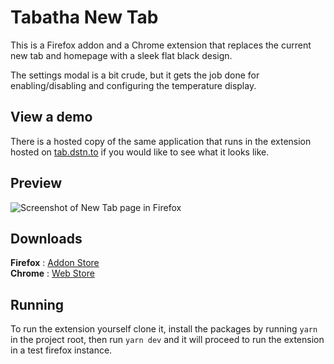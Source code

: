 # Tabatha New Tab

This is a Firefox addon and a Chrome extension that replaces the current new tab and homepage with a sleek flat black design.

The settings modal is a bit crude, but it gets the job done for enabling/disabling and configuring the temperature display.

## View a demo

There is a hosted copy of the same application that runs in the extension hosted on [tab.dstn.to](https://tab.dstn.to) if you would like to see what it looks like.

## Preview

![Screenshot of New Tab page in Firefox](https://dustin.pics/269123faeda8538b.png)

## Downloads

**Firefox** : [Addon Store](https://dstn.to/tab-firefox)\
**Chrome** : [Web Store](https://chrome.google.com/webstore/detail/tabatha/bgeaidccnmdinplcpfcaeojogkejamoa)

## Running

To run the extension yourself clone it, install the packages by running `yarn` in the project root, then run `yarn dev` and it will proceed to run the extension in a test firefox instance.
